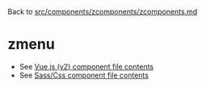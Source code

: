 Back to [src/components/zcomponents/zcomponents.md](../../zcomponents.md)

# zmenu

 - See [Vue.js (v2) component file contents](./zmenu.vue)
 - See [Sass/Css component file contents](./zmenu.scss)
